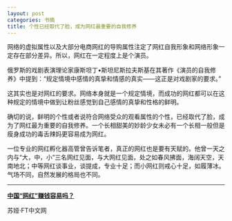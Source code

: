 ```yaml
---
layout: post
categories: 书摘
title: 个性已经取代了脸，成为网红最重要的自我修养
---
```


网络的虚拟属性以及大部分电商网红的导购属性注定了网红自我形象和网络形象一定存在部分差异。所以，网红在一定程度上是个演员。

俄罗斯的戏剧表演理论家康斯坦丁•斯坦尼斯拉夫斯基在其著作《演员的自我修养》中提到：“规定情境中感情的真挚和情感的真实——这正是对戏剧家的要求。”

这其实也是对网红的要求。网络本身就是一个规定情境，而成功的网红都可以在这种规定的情境中做到让粉丝感觉到自己感情的真挚和性格的鲜明。

确切的说，鲜明的个性或者说符合网络受众的观看属性的个性，已经取代了脸，成为了网红最为重要的自我修养。一个长相甜美的妙龄少女未必有一个长相一般但是瘦身成功的毒舌辣妈更容易成为网红。

一位专业的网红孵化器高管曾告诉笔者，真正的网红也是要有天赋的。他曾一天之内与“大，中，小”三名网红见面，与大网红见面，处之如春风拂面，海阔天空，天南地北；中等网红谈事业，谈提成，专业十足；而小网红则戒心十足，如履薄冰。气场不同，自然发展的格局也不同。

---

**[中国“网红”赚钱容易吗？](http://t.cn/Rx3pbYT)**

苏娅·FT中文网